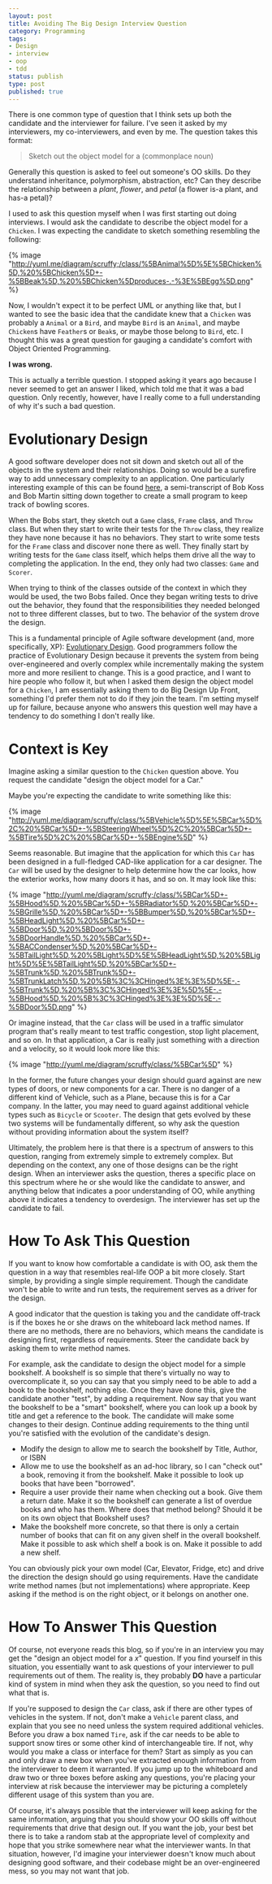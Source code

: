 ```yaml
---
layout: post
title: Avoiding The Big Design Interview Question
category: Programming
tags:
- Design
- interview
- oop
- tdd
status: publish
type: post
published: true
---
```

There is one common type of question that I think sets up both the candidate and the interviewer for failure.  I've seen it asked by my interviewers, my co-interviewers, and even by me. The question takes this format:

 > Sketch out the object model for a (commonplace noun)

Generally this question is asked to feel out someone's OO skills.  Do they understand inheritance, polymorphism, abstraction, etc?  Can they describe the relationship between a _plant_, _flower_, and _petal_ (a flower is-a plant, and has-a petal)?

I used to ask this question myself when I was first starting out doing interviews.  I would ask the candidate to describe the object model for a `Chicken`.  I was expecting the candidate to sketch something resembling the following:

{% image "http://yuml.me/diagram/scruffy;/class/%5BAnimal%5D%5E%5BChicken%5D,%20%5BChicken%5D+-%5BBeak%5D,%20%5BChicken%5Dproduces-.-%3E%5BEgg%5D.png" %}


Now, I wouldn't expect it to be perfect UML or anything like that, but I wanted to see the basic idea that the candidate knew that a `Chicken` was probably a `Animal` or a `Bird`, and maybe `Bird` is an `Animal`, and maybe `Chicken`s have `Feather`s or `Beak`s, or maybe those belong to `Bird`, etc.  I thought this was a great question for gauging a candidate's comfort with Object Oriented Programming.

**I was wrong.**

This is actually a terrible question.  I stopped asking it years ago because I never seemed to get an answer I liked, which told me that it was a bad question.  Only recently, however, have I really come to a full understanding of why it's such a bad question.

# Evolutionary Design

A good software developer does not sit down and sketch out all of the objects in the system and their relationships.  Doing so would be a surefire way to add unnecessary complexity to an application.  One particularly interesting example of this can be found [here](http://www.objectmentor.com/resources/articles/xpepisode.htm"), a semi-transcript of Bob Koss and Bob Martin sitting down together to create a small program to keep track of bowling scores.

When the Bobs start, they sketch out a `Game` class, `Frame` class, and `Throw` class.  But when they start to write their tests for the `Throw` class, they realize they have none because it has no behaviors.  They start to write some tests for the `Frame` class and discover none there as well.  They finally start by writing tests for the `Game` class itself, which helps them drive all the way to completing the application.  In the end, they only had two classes: `Game` and `Scorer`.

When trying to think of the classes outside of the context in which they would be used, the two Bobs failed.  Once they began writing tests to drive out the behavior, they found that the responsibilities they needed belonged not to three different classes, but to two.  The behavior of the system drove the design.

This is a fundamental principle of Agile software development (and, more specifically, XP): [Evolutionary Design](http://www.artima.com/intv/evolution.html").  Good programmers follow the practice of Evolutionary Design because it prevents the system from being over-engineered and overly complex while incrementally making the system more and more resilient to change.  This is a good practice, and I want to hire people who follow it, but when I asked them design the object model for a `Chicken`, I am essentially asking them to do Big Design Up Front, something I'd prefer them not to do if they join the team.  I'm setting myself up for failure, because anyone who answers this question well may have a tendency to do something I don't really like.

# Context is Key

Imagine asking a similar question to the `Chicken` question above.  You request the candidate "design the object model for a Car."

Maybe you're expecting the candidate to write something like this:

{% image "http://yuml.me/diagram/scruffy/class/%5BVehicle%5D%5E%5BCar%5D%2C%20%5BCar%5D+-%5BSteeringWheel%5D%2C%20%5BCar%5D+-%5BTire%5D%2C%20%5BCar%5D+-%5BEngine%5D" %}

Seems reasonable.  But imagine that the application for which this `Car` has been designed in a full-fledged CAD-like application for a car designer. The `Car` will be used by the designer to help determine how the car looks, how the exterior works, how many doors it has, and so on.  It may look like this:

{% image "http://yuml.me/diagram/scruffy;/class/%5BCar%5D+-%5BHood%5D,%20%5BCar%5D+-%5BRadiator%5D,%20%5BCar%5D+-%5BGrille%5D,%20%5BCar%5D+-%5BBumper%5D,%20%5BCar%5D+-%5BHeadLight%5D,%20%5BCar%5D+-%5BDoor%5D,%20%5BDoor%5D+-%5BDoorHandle%5D,%20%5BCar%5D+-%5BACCondenser%5D,%20%5BCar%5D+-%5BTailLight%5D,%20%5BLight%5D%5E%5BHeadLight%5D,%20%5BLight%5D%5E%5BTailLight%5D,%20%5BCar%5D+-%5BTrunk%5D,%20%5BTrunk%5D+-%5BTrunkLatch%5D,%20%5B%3C%3CHinged%3E%3E%5D%5E-.-%5BTrunk%5D,%20%5B%3C%3CHinged%3E%3E%5D%5E-.-%5BHood%5D,%20%5B%3C%3CHinged%3E%3E%5D%5E-.-%5BDoor%5D.png" %}

Or imagine instead, that the `Car` class will be used in a traffic simulator program that's really meant to test traffic congestion, stop light placement, and so on.  In that application, a Car is really just something with a direction and a velocity, so it would look more like this:

{% image "http://yuml.me/diagram/scruffy/class/%5BCar%5D" %}

In the former, the future changes your design should guard against are new types of doors, or new components for a car.  There is no danger of a different kind of Vehicle, such as a Plane, because this is for a Car company.  In the latter, you may need to guard against additional vehicle types such as `Bicycle` or `Scooter`.  The design that gets evolved by these two systems will be fundamentally different, so why ask the question without providing information about the system itself?

Ultimately, the problem here is that there is a spectrum of answers to this question, ranging from extremely simple to extremely complex.  But depending on the context, any one of those designs can be the right design.  When an interviewer asks the question, theres a specific place on this spectrum where he or she would like the candidate to answer, and anything below that indicates a poor understanding of OO, while anything above it indicates a tendency to overdesign.  The interviewer has set up the candidate to fail.

# How To Ask This Question
If you want to know how comfortable a candidate is with OO, ask them the question in a way that resembles real-life OOP a bit more closely.  Start simple, by providing a single simple requirement.  Though the candidate won't be able to write and run tests, the requirement serves as a driver for the design.

A good indicator that the question is taking you and the candidate off-track is if the boxes he or she draws on the whiteboard lack method names.  If there are no methods, there are no behaviors, which means the candidate is designing first, regardless of requirements.  Steer the candidate back by asking them to write method names.

For example, ask the candidate to design the object model for a simple bookshelf.  A bookshelf is so simple that there's virtually no way to overcomplicate it, so you can say that you simply need to be able to add a book to the bookshelf, nothing else.  Once they have done this, give the candidate another "test", by adding a requirement.  Now say that you want the bookshelf to be a "smart" bookshelf, where you can look up a book by title and get a reference to the book.  The candidate will make some changes to their design.  Continue adding requirements to the thing until you're satisfied with the evolution of the candidate's design.

 * Modify the design to allow me to search the bookshelf by Title, Author, or ISBN
 * Allow me to use the bookshelf as an ad-hoc library, so I can "check out" a book, removing it from the bookshelf.  Make it possible to look up books that have been "borrowed".
 * Require a user provide their name when checking out a book.  Give them a return date.  Make it so the bookshelf can generate a list of overdue books and who has them.  Where does that method belong?  Should it be on its own object that Bookshelf uses?
 * Make the bookshelf more concrete, so that there is only a certain number of books that can fit on any given shelf in the overall bookshelf.  Make it possible to ask which shelf a book is on.  Make it possible to add a new shelf.

You can obviously pick your own model (Car, Elevator, Fridge, etc) and drive the direction the design should go using requirements.  Have the candidate write method names (but not implementations) where appropriate.  Keep asking if the method is on the right object, or it belongs on another one.

# How To Answer This Question

Of course, not everyone reads this blog, so if you're in an interview you may get the "design an object model for a _x_" question.    If you find yourself in this situation, you essentially want to ask questions of your interviewer to pull requirements out of them.  The reality is, they probably **DO** have a particular kind of system in mind when they ask the question, so you need to find out what that is.

If you're supposed to design the `Car` class, ask if there are other types of vehicles in the system.  If not, don't make a `Vehicle` parent class, and explain that you see no need unless the system required additional vehicles.  Before you draw a box named `Tire`, ask if the car needs to be able to support snow tires or some other kind of interchangeable tire.  If not, why would you make a class or interface for them?  Start as simply as you can and only draw a new box when you've extracted enough information from the interviewer to deem it warranted.  If you jump up to the whiteboard and draw two or three boxes before asking any questions, you're placing your interview at risk because the interviewer may be picturing a completely different usage of this system than you are.

Of course, it's always possible that the interviewer will keep asking for the same information, arguing that you should show your OO skills off without requirements that drive that design out.  If you want the job, your best bet there is to take a random stab at the appropriate level of complexity and hope that you strike somewhere near what the interviewer wants.  In that situation, however, I'd imagine your interviewer doesn't know much about designing good software, and their codebase might be an over-engineered mess, so you may not want that job.


